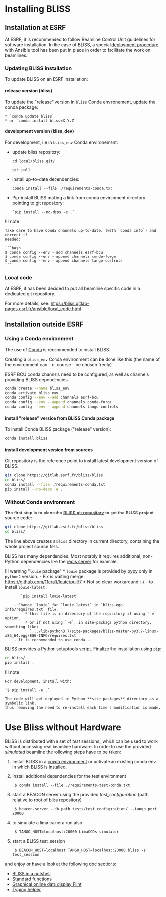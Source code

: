 # Installing BLISS

## Installation at ESRF

At ESRF, it is recommended to follow Beamline Control Unit guidelines for
software installation. In the case of BLISS, a special [deployment
procedure](https://gitlab.esrf.fr/bliss/ansible/blob/master/README.md) with
Ansible tool has been put in place in order to facilitate the work on beamlines.


### Updating BLISS installation

To update BLISS on an ESRF installation:

#### release version (bliss)
To update the "release" version in `bliss` Conda environement, update the conda package:

    * `conda update bliss`
    * or `conda install bliss=X.Y.Z`

#### development version (bliss_dev)

For development, i.e in `bliss_env` Conda environement:

* update bliss repository:
    
    `cd local/bliss.git/`
    
    `git pull`

* install up-to-date dependencies:

    `conda install --file ./requirements-conda.txt`

* Pip-install BLISS making a link from conda environment directory pointing to
  git repository:
       
      `pip install --no-deps -e .`

!!! note

    Take care to have Conda channels up-to-date. (with `conda info`) and correct if
    needed:
    
    ```bash
    $ conda config --env --add channels esrf-bcu
    $ conda config --env --append channels conda-forge
    $ conda config --env --append channels tango-controls
    ```


### Local code

At ESRF, it has been decided to put all beamline specific code in a dedicated
git repository.

For more details, see: https://bliss.gitlab-pages.esrf.fr/ansible/local_code.html






## Installation outside ESRF

### Using a Conda environment

The use of [Conda](https://conda.io/docs/) is recommended to install BLISS.

Creating a `bliss_env` Conda environment can be done like this (the
name of the environment can - of course - be chosen freely):

ESRF BCU conda channels need to be configured, as well as channels
providing BLISS dependencies

```bash
conda create --name bliss_env
conda activate bliss_env
conda config --env --add channels esrf-bcu
conda config --env --append channels conda-forge
conda config --env --append channels tango-controls
```


#### install "release" version from BLISS Conda package

To install Conda BLISS package ("release" version):

```bash
conda install bliss
```


#### install development version from sources

Git repository is the reference point to install latest development version of
BLISS.

```bash
git clone https://gitlab.esrf.fr/bliss/bliss
cd bliss/
conda install --file ./requirements-conda.txt
pip install --no-deps -e .
```



### Without Conda environment

The first step is to clone the [BLISS git
repository](https://gitlab.esrf.fr/bliss/bliss) to get the BLISS
project source code:

```bash
git clone https://gitlab.esrf.fr/bliss/bliss
cd bliss/

```

The line above creates a `bliss` directory in current directory, containing the
whole project source files.

BLISS has many dependencies. Most notably it requires additional, non-Python
dependencies like the [redis server](https://redis.io) for example.

!!! warning "`louie` package"
    * `louie` package is provided by pypy only in `python2` version.
        - Fix is waiting merge: https://github.com/11craft/louie/pull/7
    * Not so clean workaround :-(
        - to install `louie-latest` :

           `pip install louie-latest`

        - Change `louie` for `louie-latest` in `bliss.egg-info/requires.txt` file.
             * this file is in directory of the repository if using `-e` option.
             * or if not using `-e`, in site-package python directory, something like:
               `.../lib/python3.7/site-packages/bliss-master-py3.7-linux-x86_64.egg/EGG-INFO/requires.txt`
        - It is recommended to use conda...

BLISS provides a Python setuptools script. Finalize the installation using `pip`:

```bash
cd bliss/
pip install .
```

!!! note

    For development, install with:

    `$ pip install -e .`

    The code will get deployed in Python **site-packages** directory as a symbolic link,
    thus removing the need to re-install each time a modification is made.




# Use Bliss without Hardware

BLISS is distributed with a set of _test_ sessions_ which can be used to work without accessing real beamline hardware. In order to use the provided
_simulated_ beamline the following steps have to be taken:

1) Install BLISS in a [conda environment](index.md#installation-outside-esrf) or activate
an existing conda env. in which BLISS is installed.

2) Install additional dependencies for the test environment
    
        $ conda install --file ./requirements-test-conda.txt
        
3) start a BEACON server using the provided _test_configuration_ (path relative to root of bliss repository)
    
        $ beacon-server --db_path tests/test_configuration/ --tango_port 20000

4) to simulate a lima camera run also

        $ TANGO_HOST=localhost:20000 LimaCCDs simulator
        
5) start a BLISS test_session 

        $ BEACON_HOST=localhost TANGO_HOST=localhost:20000 bliss -s test_session

and enjoy or have a look at the following doc sections:

- [BLISS in a nutshell](gs_presentation.md)
- [Standard functions](shell_std_func.md)
- [Graphical online data display Flint](gs_presentation.md#online-data-display)
- [Typing helper](shell_typing_helper.md)

